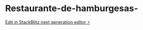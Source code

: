 # Restaurante-de-hamburgesas-

[Edit in StackBlitz next generation editor ⚡️](https://stackblitz.com/~/github.com/Satanasrt/Restaurante-de-hamburgesas-)